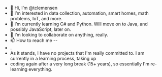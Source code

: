 - 👋 Hi, I’m @tclemensen
- 👀 I’m interested in data collection, automation, smart homes, math problems, IoT, and more.
- 🌱 I’m currently learning C# and Python. Will move on to Java, and possibly JavaScript, later on.
- 💞️ I’m looking to collaborate on anything, really. 
- 📫 How to reach me -- 
- .
- As it stands, I have no projects that I'm really committed to. I am currently in a learning process, taking up 
- coding again after a very long break (15+ years), so essentially I'm re-learning everything. 

<!---
tclemensen/tclemensen is a ✨ special ✨ repository because its `README.md` (this file) appears on your GitHub profile.
You can click the Preview link to take a look at your changes. So, if anyone has ideas for reasonably easy projects, I'm interested
--->
